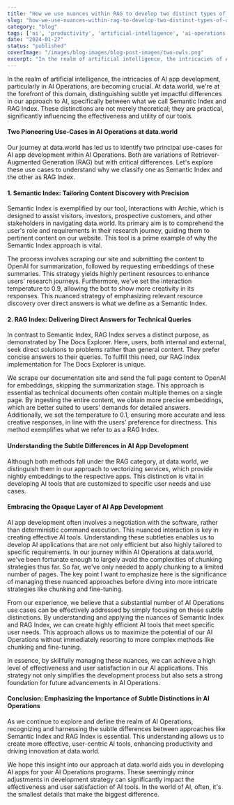 ```yaml
---
title: "How we use nuances within RAG to develop two distinct types of AI Operations applications at data.world"
slug: "how-we-use-nuances-within-rag-to-develop-two-distinct-types-of-ai-operations-applications-at-dataworld"
category: "blog"
tags: ['ai', 'productivity', 'artificial-intelligence', 'ai-operations', 'data']
date: "2024-01-27"
status: "published"
coverImage: "/images/blog-images/blog-post-images/two-owls.png"
excerpt: "In the realm of artificial intelligence, the intricacies of AI app development, particularly in AI Operations, are becoming crucial. At data.world, we&#x27;re at the forefront of this domain, distinguis..."
---
```


In the realm of artificial intelligence, the intricacies of AI app development, particularly in AI Operations, are becoming crucial. At data.world, we're at the forefront of this domain, distinguishing subtle yet impactful differences in our approach to AI, specifically between what we call Semantic Index and RAG Index. These distinctions are not merely theoretical; they are practical, significantly influencing the effectiveness and utility of our tools.

#### Two Pioneering Use-Cases in AI Operations at data.world

Our journey at data.world has led us to identify two principal use-cases for AI app development within AI Operations. Both are variations of Retriever-Augmented Generation (RAG) but with critical differences. Let's explore these use cases to understand why we classify one as Semantic Index and the other as RAG Index.

#### **1. Semantic Index: Tailoring Content Discovery with Precision**

Semantic Index is exemplified by our tool, Interactions with Archie, which is designed to assist visitors, investors, prospective customers, and other stakeholders in navigating data.world. Its primary aim is to comprehend the user's role and requirements in their research journey, guiding them to pertinent content on our website. This tool is a prime example of why the Semantic Index approach is vital.

The process involves scraping our site and submitting the content to OpenAI for summarization, followed by requesting embeddings of these summaries. This strategy yields highly pertinent resources to enhance users' research journeys. Furthermore, we've set the interaction temperature to 0.9, allowing the bot to show more creativity in its responses. This nuanced strategy of emphasizing relevant resource discovery over direct answers is what we define as a Semantic Index.

#### **2. RAG Index: Delivering Direct Answers for Technical Queries**

In contrast to Semantic Index, RAG Index serves a distinct purpose, as demonstrated by The Docs Explorer. Here, users, both internal and external, seek direct solutions to problems rather than general content. They prefer concise answers to their queries. To fulfill this need, our RAG Index implementation for The Docs Explorer is unique.

We scrape our documentation site and send the full page content to OpenAI for embeddings, skipping the summarization stage. This approach is essential as technical documents often contain multiple themes on a single page. By ingesting the entire content, we obtain more precise embeddings, which are better suited to users' demands for detailed answers. Additionally, we set the temperature to 0.1, ensuring more accurate and less creative responses, in line with the users' preference for directness. This method exemplifies what we refer to as a RAG Index.

#### Understanding the Subtle Differences in AI App Development

Although both methods fall under the RAG category, at data.world, we distinguish them in our approach to vectorizing services, which provide nightly embeddings to the respective apps. This distinction is vital in developing AI tools that are customized to specific user needs and use cases.

#### Embracing the Opaque Layer of AI App Development

AI app development often involves a negotiation with the software, rather than deterministic command execution. This nuanced interaction is key in creating effective AI tools. Understanding these subtleties enables us to develop AI applications that are not only efficient but also highly tailored to specific requirements. In our journey within AI Operations at data.world, we've been fortunate enough to largely avoid the complexities of chunking strategies thus far. So far, we've only needed to apply chunking to a limited number of pages. The key point I want to emphasize here is the significance of managing these nuanced approaches before diving into more intricate strategies like chunking and fine-tuning.

From our experience, we believe that a substantial number of AI Operations use cases can be effectively addressed by simply focusing on these subtle distinctions. By understanding and applying the nuances of Semantic Index and RAG Index, we can create highly efficient AI tools that meet specific user needs. This approach allows us to maximize the potential of our AI Operations without immediately resorting to more complex methods like chunking and fine-tuning.

In essence, by skillfully managing these nuances, we can achieve a high level of effectiveness and user satisfaction in our AI applications. This strategy not only simplifies the development process but also sets a strong foundation for future advancements in AI Operations.

#### Conclusion: Emphasizing the Importance of Subtle Distinctions in AI Operations

As we continue to explore and define the realm of AI Operations, recognizing and harnessing the subtle differences between approaches like Semantic Index and RAG Index is essential. This understanding allows us to create more effective, user-centric AI tools, enhancing productivity and driving innovation at data.world.

We hope this insight into our approach at data.world aids you in developing AI apps for your AI Operations programs. These seemingly minor adjustments in development strategy can significantly impact the effectiveness and user satisfaction of AI tools. In the world of AI, often, it's the smallest details that make the biggest difference.

